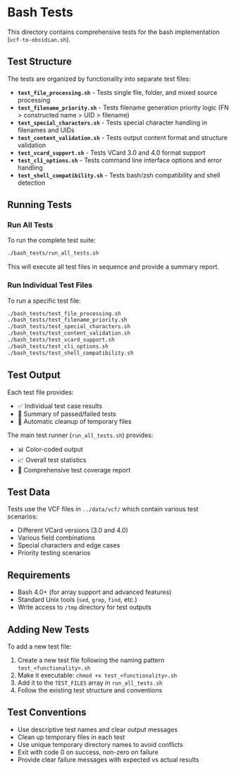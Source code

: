 # Bash Tests

This directory contains comprehensive tests for the bash implementation (`vcf-to-obsidian.sh`).

## Test Structure

The tests are organized by functionality into separate test files:

- **`test_file_processing.sh`** - Tests single file, folder, and mixed source processing
- **`test_filename_priority.sh`** - Tests filename generation priority logic (FN > constructed name > UID > filename)
- **`test_special_characters.sh`** - Tests special character handling in filenames and UIDs
- **`test_content_validation.sh`** - Tests output content format and structure validation
- **`test_vcard_support.sh`** - Tests VCard 3.0 and 4.0 format support
- **`test_cli_options.sh`** - Tests command line interface options and error handling
- **`test_shell_compatibility.sh`** - Tests bash/zsh compatibility and shell detection

## Running Tests

### Run All Tests

To run the complete test suite:

```bash
./bash_tests/run_all_tests.sh
```

This will execute all test files in sequence and provide a summary report.

### Run Individual Test Files

To run a specific test file:

```bash
./bash_tests/test_file_processing.sh
./bash_tests/test_filename_priority.sh
./bash_tests/test_special_characters.sh
./bash_tests/test_content_validation.sh
./bash_tests/test_vcard_support.sh
./bash_tests/test_cli_options.sh
./bash_tests/test_shell_compatibility.sh
```

## Test Output

Each test file provides:
- ✅ Individual test case results
- 🎯 Summary of passed/failed tests
- 🧹 Automatic cleanup of temporary files

The main test runner (`run_all_tests.sh`) provides:
- 📊 Color-coded output
- 📈 Overall test statistics
- 🧪 Comprehensive test coverage report

## Test Data

Tests use the VCF files in `../data/vcf/` which contain various test scenarios:
- Different VCard versions (3.0 and 4.0)
- Various field combinations
- Special characters and edge cases
- Priority testing scenarios

## Requirements

- Bash 4.0+ (for array support and advanced features)
- Standard Unix tools (`sed`, `grep`, `find`, etc.)
- Write access to `/tmp` directory for test outputs

## Adding New Tests

To add a new test file:

1. Create a new test file following the naming pattern `test_<functionality>.sh`
2. Make it executable: `chmod +x test_<functionality>.sh`
3. Add it to the `TEST_FILES` array in `run_all_tests.sh`
4. Follow the existing test structure and conventions

## Test Conventions

- Use descriptive test names and clear output messages
- Clean up temporary files in each test
- Use unique temporary directory names to avoid conflicts
- Exit with code 0 on success, non-zero on failure
- Provide clear failure messages with expected vs actual results